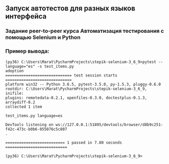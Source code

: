 ## Запуск автотестов для разных языков интерфейса
### Задание peer-to-peer курса Автоматизация тестирования с помощью Selenium и Python

### Пример вывода:
    (py36) C:\Users\Marat\PycharmProjects\stepik-selenium-3_6_9>pytest --language="es" -s test_items.py
    adoption
    ============================= test session starts =============================
    platform win32 -- Python 3.6.5, pytest-3.5.0, py-1.5.3, pluggy-0.6.0
    rootdir: C:\Users\Marat\PycharmProjects\stepik-selenium-3_6_9, inifile:
    plugins: remotedata-0.2.1, openfiles-0.3.0, doctestplus-0.1.3, arraydiff-0.2
    collected 1 item
     
    test_items.py language=es
     
    DevTools listening on ws://127.0.0.1:51895/devtools/browser/d8b9c251-f42c-473c-b0b6-055076c5c807
    .
     
    ========================== 1 passed in 7.80 seconds ===========================
     
    (py36) C:\Users\Marat\PycharmProjects\stepik-selenium-3_6_9>